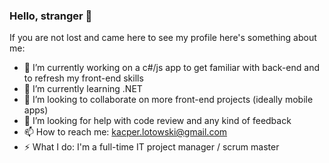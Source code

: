 ### Hello, stranger 👋

If you are not lost and came here to see my profile here's something about me:

- 🔭 I’m currently working on a c#/js app to get familiar with back-end and to refresh my front-end skills 
- 🌱 I’m currently learning .NET
- 👯 I’m looking to collaborate on more front-end projects (ideally mobile apps)
- 🤔 I’m looking for help with code review and any kind of feedback
- 📫 How to reach me: kacper.lotowski@gmail.com
- ⚡ What I do: I'm a full-time IT project manager / scrum master
